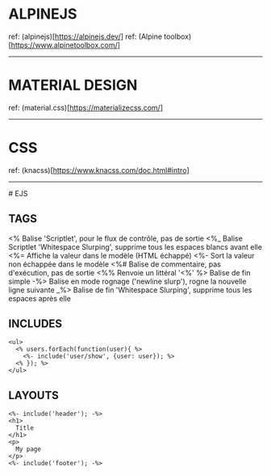 # ALPINEJS

ref: (alpinejs)[https://alpinejs.dev/]
ref: (Alpine toolbox)[https://www.alpinetoolbox.com/]

---

# MATERIAL DESIGN

ref: (material.css)[https://materializecss.com/]

---

# CSS

ref: (knacss)[https://www.knacss.com/doc.html#intro]


---

# EJS

## TAGS

<% Balise 'Scriptlet', pour le flux de contrôle, pas de sortie
<%_ Balise Scriptlet 'Whitespace Slurping', supprime tous les espaces blancs avant elle
<%= Affiche la valeur dans le modèle (HTML échappé)
<%- Sort la valeur non échappée dans le modèle
<%# Balise de commentaire, pas d'exécution, pas de sortie
<%% Renvoie un littéral '<%'
%> Balise de fin simple
-%> Balise en mode rognage ('newline slurp'), rogne la nouvelle ligne suivante
_%> Balise de fin 'Whitespace Slurping', supprime tous les espaces après elle


## INCLUDES

```
<ul>
  <% users.forEach(function(user){ %>
    <%- include('user/show', {user: user}); %>
  <% }); %>
</ul>
```

## LAYOUTS

```
<%- include('header'); -%>
<h1>
  Title
</h1>
<p>
  My page
</p>
<%- include('footer'); -%>
